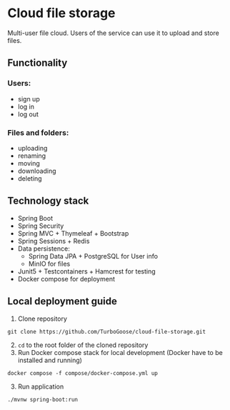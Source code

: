 # Cloud file storage
Multi-user file cloud. Users of the service can use it to upload and store files.

## Functionality
### Users:
- sign up
- log in
- log out

### Files and folders:
- uploading
- renaming
- moving
- downloading
- deleting

## Technology stack
- Spring Boot
- Spring Security
- Spring MVC + Thymeleaf + Bootstrap
- Spring Sessions + Redis
- Data persistence:
  - Spring Data JPA + PostgreSQL for User info
  - MinIO for files
- Junit5 + Testcontainers + Hamcrest for testing
- Docker compose for deployment

## Local deployment guide
1. Clone repository

```shell
git clone https://github.com/TurboGoose/cloud-file-storage.git
```

2. `cd` to the root folder of the cloned repository 
3. Run Docker compose stack for local development (Docker have to be installed and running)

```shell
docker compose -f compose/docker-compose.yml up
```

3. Run application

```shell
./mvnw spring-boot:run
```